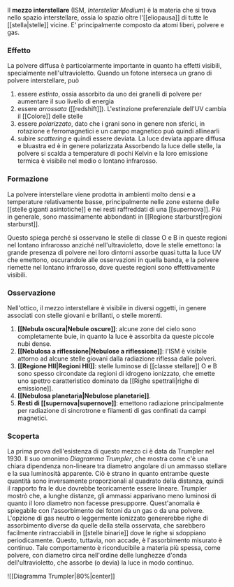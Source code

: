 Il **mezzo interstellare** (ISM, *Interstellar Medium*) è la materia che si trova nello spazio interstellare, ossia lo spazio oltre l'[[eliopausa]] di tutte le [[stella|stelle]] vicine. E' principalmente composto da atomi liberi, polvere e gas.
### Effetto
La polvere diffusa è particolarmente importante in quanto ha effetti visibili, specialmente nell'ultravioletto. Quando un fotone interseca un grano di polvere interstellare, può
1. essere *estinto*, ossia assorbito da uno dei granelli di polvere per aumentare il suo livello di energia
2. essere *arrossata* ([[redshift]]). L'estinzione preferenziale dell'UV cambia il [[Colore]] delle stelle
3. essere *polarizzato*, dato che i grani sono in genere non sferici, in rotazione e ferromagnetici e un campo magnetico può quindi allinearli
4. subire *scattering* e quindi essere deviata. La luce deviata appare diffusa e bluastra ed è in genere polarizzata
Assorbendo la luce delle stelle, la polvere si scalda a temperature di pochi Kelvin e la loro emissione termica è visibile nel medio o lontano infrarosso.
### Formazione
La polvere interstellare viene prodotta in ambienti molto densi e a temperature relativamente basse, principalmente nelle zone esterne delle [[stelle giganti asintotiche]] e nei resti raffreddati di una [[supernova]]. Più in generale, sono massimamente abbondanti in [[Regione starburst|regioni starburst]].

Questo spiega perché si osservano le stelle di classe O e B in queste regioni nel lontano infrarosso anziché nell'ultravioletto, dove le stelle emettono: la grande presenza di polvere nei loro dintorni assorbe quasi tutta la luce UV che emettono, oscurandole alle osservazioni in quella banda, e la polvere riemette nel lontano infrarosso, dove queste regioni sono effettivamente visibili.
### Osservazione
Nell'ottico, il mezzo interstellare è visibile in diversi oggetti, in genere associati con stelle giovani e brillanti, o stelle morenti.
1. **[[Nebula oscura|Nebule oscure]]**: alcune zone del cielo sono completamente buie, in quanto la luce è assorbita da queste piccole nubi dense.
2. **[[Nebulosa a riflessione|Nebulose a riflessione]]**: l'ISM è visibile attorno ad alcune stelle giovani dalla radiazione riflessa dalle polveri.
3. **[[Regione HII|Regioni HII]]**: stelle luminose di [[classe stellare]] O e B sono spesso circondate da regioni di idrogeno ionizzato, che emette uno spettro caratteristico dominato da [[Righe spettrali|righe di emissione]].
4. **[[Nebulosa planetaria|Nebulose planetarie]]**.
5. **Resti di [[supernova|supernove]]**: emettono radiazione principalmente per radiazione di sincrotrone e filamenti di gas confinati da campi magnetici.
### Scoperta
La prima prova dell'esistenza di questo mezzo ci è data da Trumpler nel 1930. Il suo omonimo *Diagramma Trumpler*, che mostra come c'è una chiara dipendenza non-lineare tra diametro angolare di un ammasso stellare e la sua luminosità apparente. Ciò è strano in quanto entrambe queste quantità sono inversamente proporzionali al quadrato della distanza, quindi il rapporto fra le due dovrebbe teoricamente essere lineare. Trumpler mostrò che, a lunghe distanze, gli ammassi apparivano meno luminosi di quanto il loro diametro non facesse presupporre. Quest'anomalia è spiegabile con l'assorbimento dei fotoni da un gas o da una polvere. L'opzione di gas neutro o leggermente ionizzato genererebbe righe di assorbimento diverse da quelle della stella osservata, che sarebbero facilmente rintracciabili in [[stelle binarie]] dove le righe si sdoppiano periodicamente. Questo, tuttavia, non accade, è l'assorbimento misurato è continuo. Tale comportamento è riconducibile a materia più spessa, come polvere, con diametro circa nell'ordine delle lunghezze d'onda dell'ultravioletto, che assorbe (o devia) la luce in modo continuo.

![[Diagramma Trumpler|80%|center]]
